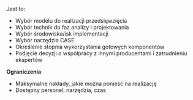 Jest to:
- Wybór modelu do realizacji przedsięwzięcia
- Wybór technik do faz analizy i projektowania
- Wybór środowiska/isk implementacji
- Wybór narzędzia CASE
- Określenie stopnia wykorzystania gotowych komponentów
- Podjęcie decyzji o współpracy z innymi producentami i zatrudnieniu ekspertów

**Ograniczenia**
- Maksymalne nakłady, jakie można ponieść na realizację
- Dostępny personel, narzędzia, czas